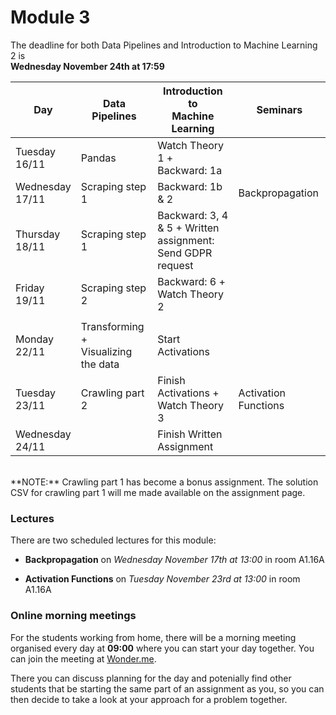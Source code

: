 
# Module 3

The deadline for both Data Pipelines and Introduction to Machine Learning 2 is<br>**Wednesday November 24th at 17:59**

| Day                | Data Pipelines               | Introduction to<br>Machine Learning | Seminars                    |
| ------------------ | ---------------------------- | ----------------------------------- | --------------------------- |
| Tuesday<br>16/11   | Pandas                       | Watch Theory 1 +<br>Backward: 1a    |                             |
| Wednesday<br>17/11 | Scraping step 1              | Backward: 1b & 2                    | Backpropagation             |
| Thursday<br>18/11  | Scraping step 1              | Backward: 3, 4 & 5 + Written<br>assignment: Send GDPR request |   |
| Friday<br>19/11    | Scraping step 2              | Backward: 6 +<br>Watch Theory 2     |                             |
|                    |                              |                                     |                             |
| Monday<br>22/11    | Transforming +<br>Visualizing the data | Start Activations         |                             |
| Tuesday<br>23/11   | Crawling part 2              | Finish Activations +<br>Watch Theory 3 | Activation Functions     |
| Wednesday<br>24/11 |                              | Finish Written Assignment           |                             |

<br>
**NOTE:** Crawling part 1 has become a bonus assignment. The solution CSV for
crawling part 1 will me made available on the assignment page.

### Lectures

There are two scheduled lectures for this module:

* **Backpropagation** on *Wednesday November 17th at 13:00* in room A1.16A

* **Activation Functions** on *Tuesday November 23rd at 13:00* in room A1.16A

### Online morning meetings

For the students working from home, there will be a morning meeting organised
every day at **09:00** where you can start your day together. You can join the
meeting at
[Wonder.me](https://www.wonder.me/r?id=c6cdcb4d-7901-44dc-9b9f-fe90898c22a5).

There you can discuss planning for the day and potenially find other students
that be starting the same part of an assignment as you, so you can
then decide to take a look at your approach for a problem together.

